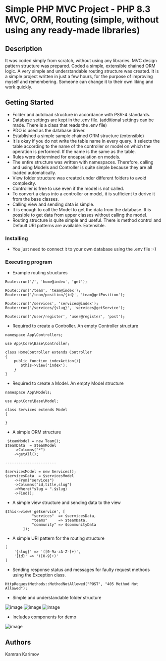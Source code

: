 # Simple PHP MVC Project  - PHP 8.3 MVC, ORM, Routing (simple, without using any ready-made libraries)

## Description

It was coded simply from scratch, without using any libraries. MVC design pattern structure was prepared. Coded a simple, extensible chained ORM logic. A very simple and understandable routing structure was created. It is a simple project written in just a few hours, for the purpose of improving myself and remembering. Someone can change it to their own liking and work quickly.

## Getting Started

* Folder and autoload structure in accordance with PSR-4 standards.
* Database settings are kept in the .env file. (additional settings can be made. There is a class that reads the .env file)
* PDO is used as the database driver.
* Established a simple sample chained ORM structure (extensible)
* It is okay if you do not write the table name in every query. It selects the table according to the name of the controller or model on which the operation is performed. If the name is the same as the table.
* Rules were determined for encapsulation on models.
* The entire structure was written with namespaces. Therefore, calling and using Models and Controller is quite simple because they are all loaded automatically.
* View folder structure was created under different folders to avoid complexity.
* Controller is free to use even if the model is not called.
* To convert a class into a controller or model, it is sufficient to derive it from the base classes.
* Calling view and sending data is simple.
* It is enough to call the Model to get the data from the database. It is possible to get data from upper classes without calling the model.
* Routing structure is quite simple and useful. There is method control and Default URI patterns are available. Extensible.

### Installing

* You just need to connect it to your own database using the .env file :-)

### Executing program

* Example routing structures

```
Route::run('/', 'home@index', 'get');

Route::run('/team', 'team@index');
Route::run('/team/position/{id}', 'team@getPosition');

Route::run('/services', 'services@index');
Route::run('/services/{slug}', 'services@getService');

Route::run('/user/register', 'user@register', 'post');
```

* Required to create a Controller. An empty Controller structure

```
namespace App\Controllers;

use App\Core\Base\Controller;

class HomeController extends Controller
{
    public function indexAction(){
       $this->view('index');
    }
}
```

* Required to create a Model. An empty Model structure

```
namespace App\Models;

use App\Core\Base\Model;

class Services extends Model
{
    
}
```

* A simple ORM structure

```
 $teamModel = new Team();
$teamData  = $teamModel
    ->Columns("*")
    ->getAll();

-----------------------

$servicesModel = new Services();
$servicesData  = $servicesModel
    ->From("services")
    ->Columns("id,title,slug")
    ->Where("slug = ".$slug)
    ->Find();
```

* A simple view structure and sending data to the view

```
$this->view('getservice', [
            "services"  => $servicesData,
            "teams"     => $teamData,
            "community" => $communityData
        ]);
```

* A simple URI pattern for the routing structure

```
[
    '{slug}' => '([0-9a-zA-Z-]+)',
    '{id}' => '([0-9]+)'
]
```

* Sending response status and messages for faulty request methods using the Exception class.

```
HttpRequestMethods::MethodNotAllowed("POST", "405 Method Not Allowed");
```
* Simple and understandable folder structure

![image](https://github.com/kamrankarimov/php-mvc-orm-routing-simple-project/assets/11867154/709b72b4-f6a5-4bda-b97c-006419097bd7) ![image](https://github.com/kamrankarimov/php-mvc-orm-routing-simple-project/assets/11867154/bf0fdeae-dd0f-4a10-b96a-93f4377f392a) ![image](https://github.com/kamrankarimov/php-mvc-orm-routing-simple-project/assets/11867154/3189e613-9987-4c2e-aeeb-62de9281f179)

* Includes components for demo

![image](https://github.com/kamrankarimov/php-mvc-orm-routing-simple-project/assets/11867154/f63faf47-b4cd-417a-9608-ae43468743b3)


## Authors

Kamran Karimov

